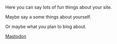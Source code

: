 Here you can say lots of fun things about your site.

Maybe say a some things about yourself.

Or maybe what you plan to blog about.

<a rel="me" href="https://infosec.exchange/@Samunoske">Mastodon</a>

